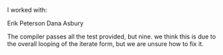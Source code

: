 I worked with:

Erik Peterson
Dana Asbury

The compiler passes all the test provided, but nine. we think this is due to the overall looping of the iterate form, but we are unsure how to fix it.